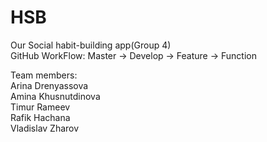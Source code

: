 # HSB
Our  Social habit-building app(Group 4)  
GitHub WorkFlow: Master -> Develop -> Feature -> Function  

Team members:  
Arina Drenyassova  
Amina Khusnutdinova  
Timur Rameev  
Rafik Hachana  
Vladislav Zharov  
